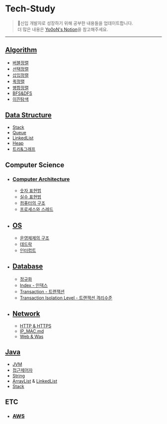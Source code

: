 # Tech-Study

> 🖖신입 개발자로 성장하기 위해 공부한 내용들을 업데이트합니다.<br>
> 더 많은 내용은 [Yo0oN's Notion](https://www.notion.so/yoonstechstudy/Yo0oN-e80d42987a484046b554045e3d65085d)을 참고해주세요.

------

## [Algorithm](https://github.com/Yo0oN/Tech-Study/tree/master/posts/Algorithm)

- [버블정렬](https://github.com/Yo0oN/Tech-Study/blob/master/posts/Algorithm/%EB%B2%84%EB%B8%94%EC%A0%95%EB%A0%AC.md)
- [선택정렬](https://github.com/Yo0oN/Tech-Study/blob/master/posts/Algorithm/%EC%84%A0%ED%83%9D%EC%A0%95%EB%A0%AC.md)
- [삽입정렬](https://github.com/Yo0oN/Tech-Study/blob/master/posts/Algorithm/%EC%82%BD%EC%9E%85%EC%A0%95%EB%A0%AC.md)
- [퀵정렬](https://github.com/Yo0oN/Tech-Study/blob/master/posts/Algorithm/%ED%80%B5%EC%A0%95%EB%A0%AC.md)
- [병합정렬](https://github.com/Yo0oN/Tech-Study/blob/master/posts/Algorithm/%EB%B3%91%ED%95%A9%EC%A0%95%EB%A0%AC.md)
- [BFS&DFS](https://github.com/Yo0oN/Tech-Study/blob/master/posts/Algorithm/BFS%26DFS.md)
- [이진탐색](https://github.com/Yo0oN/Tech-Study/blob/master/posts/Algorithm/%EC%9D%B4%EC%A7%84%ED%83%90%EC%83%89.md)


## [Data Structure](https://github.com/Yo0oN/Tech-Study/tree/master/posts/DataStructure)

- [Stack](https://github.com/Yo0oN/Tech-Study/blob/master/posts/DataStructure/Stack.md)
- [Queue](https://github.com/Yo0oN/Tech-Study/blob/master/posts/DataStructure/Queue.md)
- [LinkedList](https://github.com/Yo0oN/Tech-Study/blob/master/posts/DataStructure/LinkedList.md)
- [Heap](https://github.com/Yo0oN/Tech-Study/blob/master/posts/DataStructure/Heap.md)
- [트리&그래프](https://github.com/Yo0oN/Tech-Study/blob/master/posts/DataStructure/%ED%8A%B8%EB%A6%AC%EC%99%80%EA%B7%B8%EB%9E%98%ED%94%84.md)


## Computer Science

- ### [Computer Architecture](https://github.com/Yo0oN/Tech-Study/tree/master/posts/ComputerScience/ComputerArchitecture)
  - [숫자 표현법](https://github.com/Yo0oN/Tech-Study/blob/master/posts/ComputerScience/ComputerArchitecture/숫자표현법.md)
  - [실수 표현법](https://github.com/Yo0oN/Tech-Study/blob/master/posts/ComputerScience/ComputerArchitecture/실수표현법.md)
  - [컴퓨터의 구조](https://github.com/Yo0oN/Tech-Study/blob/master/posts/ComputerScience/ComputerArchitecture/하드웨어.md)
  - [프로세스와 스레드](https://github.com/Yo0oN/Tech-Study/blob/master/posts/ComputerScience/ComputerArchitecture/Thread&Process.md)

- ## [OS](https://github.com/Yo0oN/Tech-Study/tree/master/posts/ComputerScience/OperationSystem)
  - [운영체제의 구조](https://github.com/Yo0oN/Tech-Study/blob/master/posts/ComputerScience/OperationSystem/운영체제의구조.md)
  - [데드락](https://github.com/Yo0oN/Tech-Study/blob/master/posts/ComputerScience/OperationSystem/데드락.md)
  - [인터럽트](https://github.com/Yo0oN/Tech-Study/blob/master/posts/ComputerScience/OperationSystem/인터럽트.md)

- ## [Database](https://github.com/Yo0oN/Tech-Study-TIL/tree/master/posts/DataBase)
  - [정규화](https://github.com/Yo0oN/Tech-Study-TIL/blob/master/posts/ComputerScience/DataBase/정규화.md)
  - [Index - 인덱스](https://github.com/Yo0oN/Tech-Study-TIL/blob/master/posts/ComputerScience/DataBase/인덱스Index.md)
  - [Transaction - 트랜잭션](https://github.com/Yo0oN/Tech-Study-TIL/blob/master/posts/ComputerScience/DataBase/Transaction.md)
  - [Transaction Isolation Level - 트랜잭션 격리수준](https://github.com/Yo0oN/Tech-Study-TIL/blob/master/posts/ComputerScience/DataBase/TransactionIsolationLevel.md)

- ## [Network](https://github.com/Yo0oN/Tech-Study-TIL/tree/master/posts/Network)
  - [HTTP & HTTPS](https://github.com/Yo0oN/Tech-Study-TIL/blob/master/posts/Network/HTTP_HTTPS.md)
  - [IP_MAC.md](https://github.com/Yo0oN/Tech-Study-TIL/blob/master/posts/Network/IP_MAC.md)
  - [Web & Was](https://github.com/Yo0oN/Tech-Study-TIL/blob/master/posts/Network/Web과WAS.md)


## [Java](https://github.com/Yo0oN/Tech-Study/tree/master/posts/Java)

- [JVM](https://github.com/Yo0oN/Tech-Study/blob/master/posts/Java/001.JVM.md)
- [접근제어자](https://github.com/Yo0oN/Tech-Study/blob/master/posts/Java/접근제어자.md)
- [String](https://github.com/Yo0oN/Tech-Study/blob/master/posts/Java/java.lang.String.md)
- [ArrayList](https://github.com/Yo0oN/Tech-Study/blob/master/posts/Java/java.util.ArrayList.md) & [LinkedList](https://github.com/Yo0oN/Tech-Study/blob/master/posts/Java/java.util.LinkedList.md)
- [Stack](https://github.com/Yo0oN/Tech-Study/blob/master/posts/Java/java.util.Stack.md)


## ETC

- ### [AWS](https://github.com/Yo0oN/Tech-Study/tree/master/posts/%EA%B8%B0%ED%83%80/AWS)
